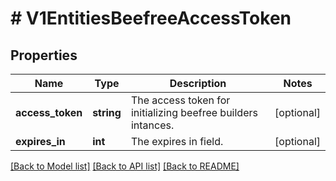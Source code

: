 # # V1EntitiesBeefreeAccessToken

## Properties

Name | Type | Description | Notes
------------ | ------------- | ------------- | -------------
**access_token** | **string** | The access token for initializing beefree builders intances. | [optional]
**expires_in** | **int** | The expires in field. | [optional]

[[Back to Model list]](../../README.md#models) [[Back to API list]](../../README.md#endpoints) [[Back to README]](../../README.md)
